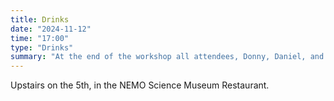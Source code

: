 ```yaml
---
title: Drinks
date: "2024-11-12"
time: "17:00"
type: "Drinks"
summary: "At the end of the workshop all attendees, Donny, Daniel, and Jeroen will have a drink together."
---
```


Upstairs on the 5th, in the NEMO Science Museum Restaurant.
